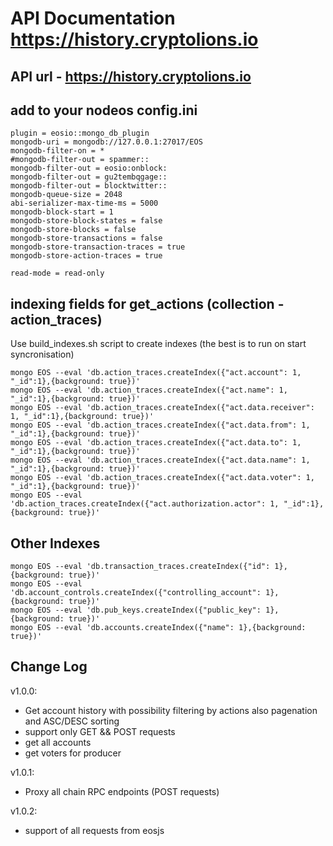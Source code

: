 # API Documentation https://history.cryptolions.io

## API url - https://history.cryptolions.io

## add to your nodeos config.ini
    plugin = eosio::mongo_db_plugin
    mongodb-uri = mongodb://127.0.0.1:27017/EOS
    mongodb-filter-on = *
    #mongodb-filter-out = spammer::
    mongodb-filter-out = eosio:onblock:
    mongodb-filter-out = gu2tembqgage::
    mongodb-filter-out = blocktwitter::
    mongodb-queue-size = 2048
    abi-serializer-max-time-ms = 5000
    mongodb-block-start = 1
    mongodb-store-block-states = false
    mongodb-store-blocks = false
    mongodb-store-transactions = false
    mongodb-store-transaction-traces = true
    mongodb-store-action-traces = true
    
    read-mode = read-only


## indexing fields for get_actions (collection - action_traces)

Use build_indexes.sh script to create indexes (the best is to run on start syncronisation)  

```  
mongo EOS --eval 'db.action_traces.createIndex({"act.account": 1, "_id":1},{background: true})'  
mongo EOS --eval 'db.action_traces.createIndex({"act.name": 1, "_id":1},{background: true})'  
mongo EOS --eval 'db.action_traces.createIndex({"act.data.receiver": 1, "_id":1},{background: true})'  
mongo EOS --eval 'db.action_traces.createIndex({"act.data.from": 1, "_id":1},{background: true})'  
mongo EOS --eval 'db.action_traces.createIndex({"act.data.to": 1, "_id":1},{background: true})'  
mongo EOS --eval 'db.action_traces.createIndex({"act.data.name": 1, "_id":1},{background: true})'  
mongo EOS --eval 'db.action_traces.createIndex({"act.data.voter": 1, "_id":1},{background: true})'  
mongo EOS --eval 'db.action_traces.createIndex({"act.authorization.actor": 1, "_id":1},{background: true})'  
```
## Other Indexes  
```
mongo EOS --eval 'db.transaction_traces.createIndex({"id": 1},{background: true})'  
mongo EOS --eval 'db.account_controls.createIndex({"controlling_account": 1},{background: true})'  
mongo EOS --eval 'db.pub_keys.createIndex({"public_key": 1},{background: true})'  
mongo EOS --eval 'db.accounts.createIndex({"name": 1},{background: true})'  
```  
## Change Log  
  
v1.0.0:  
- Get account history with possibility filtering by actions also pagenation and ASC/DESC sorting  
- support only GET && POST requests 
- get all accounts 
- get voters for producer 

v1.0.1:  
- Proxy all chain RPC endpoints (POST requests)

v1.0.2:
- support of all requests from eosjs

